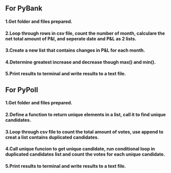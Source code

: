 ## For PyBank
#### 1.Get folder and files prepared.
#### 2.Loop through rows in csv file, count the number of month, calculare the net total amount of P&l, and seperate date and P&L as 2 lists.
#### 3.Create a new list that contains changes in P&L for each month.
#### 4.Determine greatest increase and decrease though max() and min().
#### 5.Print results to terminal and write results to a text file.

## For PyPoll
#### 1.Get folder and files prepared.
#### 2.Define a function to return unique elements in a list, call it to find unique candidates.
#### 3.Loop through csv file to count the total amount of votes, use append to creat a list contains duplicated candidates.
#### 4.Call unique funcion to get unique candidate, run conditional loop in duplicated candidates list and count the votes for each unique candidate.
#### 5.Print results to terminal and write results to a text file.
